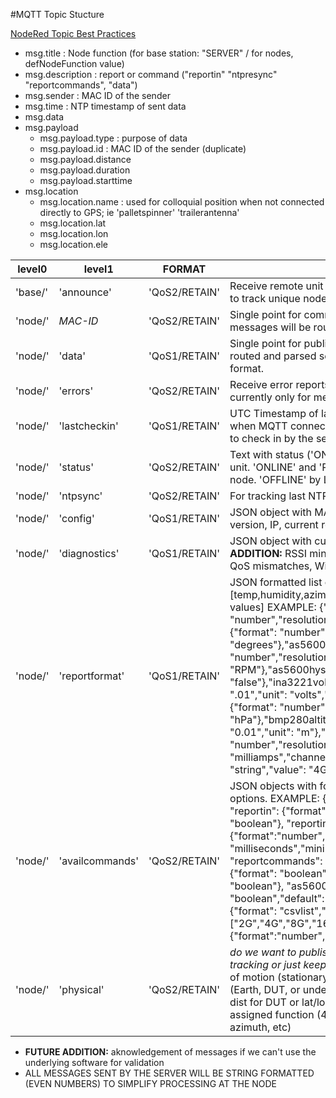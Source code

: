 #MQTT Topic Stucture

[NodeRed Topic Best Practices](https://github.com/node-red/node-red/wiki/Node-msg-Conventions)

- msg.title : Node function (for base station: "SERVER" / for nodes, defNodeFunction value)
- msg.description : report or command ("reportin" "ntpresync" "reportcommands", "data")
- msg.sender : MAC ID of the sender
- msg.time : NTP timestamp of sent data
- msg.data 
- msg.payload
  + msg.payload.type : purpose of data
  + msg.payload.id : MAC ID of the sender (duplicate)
  + msg.payload.distance
  + msg.payload.duration
  + msg.payload.starttime
- msg.location 
  + msg.location.name : used for colloquial position when not connected directly to GPS; ie 'palletspinner' 'trailerantenna'
  + msg.location.lat
  + msg.location.lon
  + msg.location.ele
  

| level0   | level1          | FORMAT        | Description |
| -------  | -------         | -------       | -------     |
| 'base/'  | 'announce'      | 'QoS2/RETAIN' | Receive remote unit IDs. Uses second half of MAC ID. Used to track unique nodes in setup |
| 'node/'  | _MAC-ID_        | 'QoS2/RETAIN' | Single point for commands to that specific node. Incoming messages will be routed based on command payload. |
| 'node/'  | 'data'          | 'QoS1/RETAIN' | Single point for publishing data. Incoming traffic will be routed and parsed server side based on MAC ID and report format. |
| 'node/'  | 'errors'        | 'QoS2/RETAIN' | Receive error reports from nodes. Not fully implemented; currently only for message deserialization failures. |
| 'node/'  | 'lastcheckin'   | 'QoS1/RETAIN' | UTC Timestamp of last time the node checked in. Performed when MQTT connection is initially established OR when told to check in by the server. |
| 'node/'  | 'status'        | 'QoS2/RETAIN' | Text with status ('ONLINE'/'REBOOTING'/'OFFLINE') of the unit. 'ONLINE' and 'REBOOTING' will be provided by the node. 'OFFLINE' by LastWill |
| 'node/'  | 'ntpsync'       | 'QoS2/RETAIN' | For tracking last NTP sync time from attached nodes |
| 'node/'  | 'config'        | 'QoS1/RETAIN' | JSON object with MAC_ID, assigned function, software version, IP, current report interval... |
| 'node/'  | 'diagnostics'   | 'QoS1/RETAIN' | JSON object with current diagnostic info. **FUTURE ADDITION:** RSSI min/max, ESP_VCC, ESP_REBOOT_REASON, QoS mismatches, WiFi/MQTT disconnects counter, etc. |
| 'node/'  | 'reportformat'  | 'QoS1/RETAIN' | JSON formatted list of reports with data format [temp,humidity,azimuth,etc / integer,hex,string,etc / min,max values] EXAMPLE: {"as5600fieldstrength": {"format": "number","resolution": "1","unit": "none"},"as5600azimuth": {"format": "number","resolution": "0.1","unit": "degrees"},"as5600rotation": {"format": "number","resolution": "0.1","unit": "RPM"},"as5600hystersis": {"format": "boolean","value": "false"},"ina3221voltage": {"format": "number","resolution": ".01","unit": "volts","channel":"1"},"bmp280pressure": {"format": "number","resolution": "0.1","unit": "hPa"},"bmp280altitude": {"format": "number","resolution": "0.01","unit": "m"},"ina3221current": {"format": "number","resolution": ".01","unit": "milliamps","channel":"1"},"adxl345gsensitivity": {"format": "string","value": "4G"}} |
| 'node/'  | 'availcommands' | 'QoS2/RETAIN' | JSON objects with formatted list of commands and available options. EXAMPLE: {"reboot": {"format": "boolean"}, "reportin": {"format": "boolean"},"ntpresync": {"format": "boolean"}, "reportinterval": {"format":"number","default":"1500","unit": "milliseconds","minimum":"500","maximum":"259200000"}, "reportcommands": {"format": "boolean"}, "reportconfig": {"format": "boolean"}, "reportdiagnostics": {"format": "boolean"}, "as5600hystersis": {"format": "boolean","default": "false"}, "adxl345gsensitivity": {"format": "csvlist","default": "4G","options":["2G","4G","8G","16G"]}, "bmp280sealevelreference": {"format":"number","default":"1013.25","unit": "hPa"} } |
| 'node/'  | 'physical'      | 'QoS2/RETAIN' | _do we want to publish this to MQTT broker for external tracking or just keep it within Node Red?_ EXAMPLES:  + type of motion (stationary, revolve, free, etc)  + reference point (Earth, DUT, or undefined)  + offset from reference (X/Y/Z dist for DUT or lat/long/altitude for Earth)  + plain language assigned function (4300 #1, 4300 #2, spinny platform azimuth, etc) |

+ **FUTURE ADDITION:** aknowledgement of messages if we can't use the underlying software for validation
+ ALL MESSAGES SENT BY THE SERVER WILL BE STRING FORMATTED (EVEN NUMBERS) TO SIMPLIFY PROCESSING AT THE NODE
